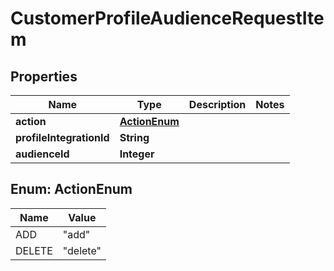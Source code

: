 

# CustomerProfileAudienceRequestItem

## Properties

Name | Type | Description | Notes
------------ | ------------- | ------------- | -------------
**action** | [**ActionEnum**](#ActionEnum) |  | 
**profileIntegrationId** | **String** |  | 
**audienceId** | **Integer** |  | 



## Enum: ActionEnum

Name | Value
---- | -----
ADD | &quot;add&quot;
DELETE | &quot;delete&quot;



